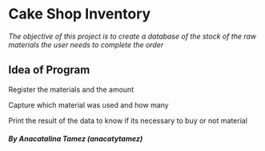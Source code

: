 # Cake Shop Inventory

_The objective of this project is to create a database of the stock of the raw materials the user needs to complete the order_

## Idea of Program 

Register the materials and the amount

Capture which material was used and how many

Print the result of the data to know if its necessary to buy or not material

##### By Anacatalina Tamez (anacatytamez)

